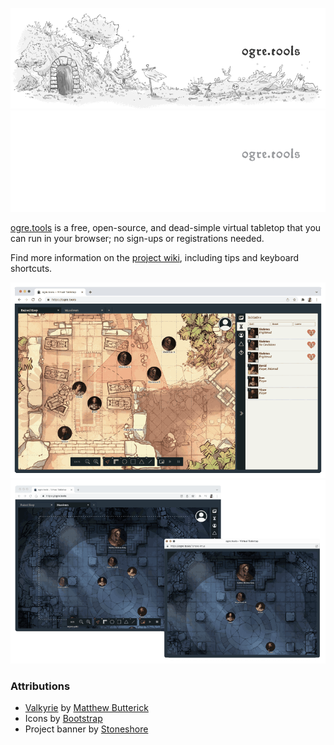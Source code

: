 ![Project Banner](extra/banner.png#gh-light-mode-only)
![Project Banner](extra/banner.dark.png#gh-dark-mode-only)

[ogre.tools](https://ogre.tools) is a free, open-source, and dead-simple virtual tabletop that you can run in your browser; no sign-ups or registrations needed.

Find more information on the [project wiki](https://github.com/samcf/ogre.tools/wiki), including tips and keyboard shortcuts.

![Initiative Demo](extra/screenshot-initiative.png)
![Player View Demo](extra/screenshot-share.png)

### Attributions
- [Valkyrie](https://mbtype.com/fonts/valkyrie/) by [Matthew Butterick](https://mbtype.com/bio.html)
- Icons by [Bootstrap](https://icons.getbootstrap.com/)
- Project banner by [Stoneshore](https://twitter.com/stoneshoretrpg)
